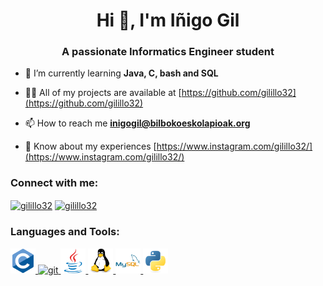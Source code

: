 <h1 align="center">Hi 👋, I'm Iñigo Gil</h1>
<h3 align="center">A passionate Informatics Engineer student</h3>

- 🌱 I’m currently learning **Java, C, bash and SQL**

- 👨‍💻 All of my projects are available at [https://github.com/gilillo32](https://github.com/gilillo32)

- 📫 How to reach me **inigogil@bilbokoeskolapioak.org**

- 📄 Know about my experiences [https://www.instagram.com/gilillo32/](https://www.instagram.com/gilillo32/)

<h3 align="left">Connect with me:</h3>
<p align="left">
<a href="https://twitter.com/gilillo32" target="blank"><img align="center" src="https://www.google.com/url?sa=i&url=https%3A%2F%2Fbancoalimentoslpa.org%2Ftwitter%2F&psig=AOvVaw3DJf8wa3tLn3HRrPO8SOD5&ust=1666363263394000&source=images&cd=vfe&ved=0CA0QjRxqFwoTCJiZ1fuF7_oCFQAAAAAdAAAAABAD" alt="gilillo32" height="30" width="40" /></a>
<a href="https://instagram.com/gilillo32" target="blank"><img align="center" src="https://raw.githubusercontent.com/rahuldkjain/github-profile-readme-generator/neutral-icons/src/images/icons/Social/instagram.svg" alt="gilillo32" height="30" width="40" /></a>
</p>

<h3 align="left">Languages and Tools:</h3>
<p align="left"> <a href="https://www.cprogramming.com/" target="_blank"> <img src="https://raw.githubusercontent.com/devicons/devicon/master/icons/c/c-original.svg" alt="c" width="40" height="40"/> </a> <a href="https://git-scm.com/" target="_blank"> <img src="https://www.vectorlogo.zone/logos/git-scm/git-scm-icon.svg" alt="git" width="40" height="40"/> </a> <a href="https://www.java.com" target="_blank"> <img src="https://raw.githubusercontent.com/devicons/devicon/master/icons/java/java-original.svg" alt="java" width="40" height="40"/> </a> <a href="https://www.linux.org/" target="_blank"> <img src="https://raw.githubusercontent.com/devicons/devicon/master/icons/linux/linux-original.svg" alt="linux" width="40" height="40"/> </a> <a href="https://www.mysql.com/" target="_blank"> <img src="https://raw.githubusercontent.com/devicons/devicon/master/icons/mysql/mysql-original-wordmark.svg" alt="mysql" width="40" height="40"/> </a> <a href="https://www.python.org" target="_blank"> <img src="https://raw.githubusercontent.com/devicons/devicon/master/icons/python/python-original.svg" alt="python" width="40" height="40"/> </a> </p>
